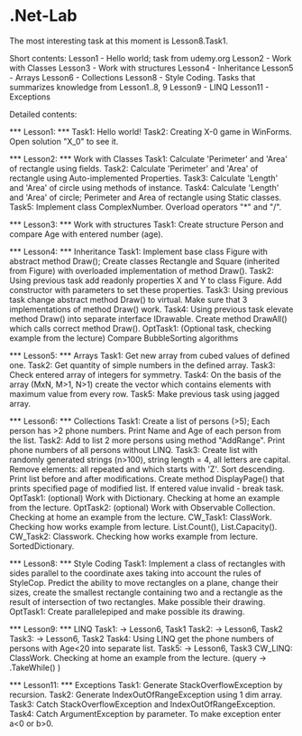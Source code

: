 # .Net-Lab
The most interesting task at this moment is Lesson8.Task1.

Short contents:
Lesson1 - Hello world; task from udemy.org
Lesson2 - Work with Classes
Lesson3 - Work with structures
Lesson4 - Inheritance
Lesson5 - Arrays
Lesson6 - Collections
Lesson8 - Style Coding. Tasks that summarizes knowledge from Lesson1..8, 9
Lesson9 - LINQ
Lesson11 - Exceptions


Detailed contents:

*** Lesson1: ***
 Task1: Hello world!
 Task2: Creating X-0 game in WinForms. Open solution "X_0" to see it.

*** Lesson2: ***
  Work with Classes
	Task1: Calculate 'Perimeter' and 'Area' of rectangle using fields.
	Task2: Calculate 'Perimeter' and 'Area' of rectangle using Auto-implemented Properties.
	Task3: Calculate 'Length' and 'Area' of circle using methods of instance.
	Task4: Calculate 'Length' and 'Area' of circle; Perimeter and Area of rectangle using Static classes.
	Task5: Implement class ComplexNumber. Overload operators "*" and "/".


*** Lesson3: ***
  Work with structures
	Task1: Create structure Person and compare Age with entered number (age).

  
*** Lesson4: ***
  Inheritance
	Task1: Implement base class Figure with abstract method Draw(); Create classes Rectangle and Square (inherited from Figure) with overloaded implementation of method Draw().
	Task2: Using previous task add readonly properties X and Y to class Figure. Add constructor with parameters to set these properties.
	Task3: Using previous task change abstract method Draw() to virtual. Make sure that 3 implementations of method Draw() work.
	Task4: Using previous task elevate method Draw() into separate interface IDrawable. Create method DrawAll() which calls correct method Draw().
	OptTask1: (Optional task, checking example from the lecture) Compare BubbleSorting algorithms
  

*** Lesson5: ***
  Arrays
	Task1: Get new array from cubed values of defined one.
	Task2: Get quantity of simple numbers in the defined array.
	Task3: Check entered array of integers for symmetry.
	Task4: On the basis of the array (MxN, M>1, N>1) create the vector which contains elements with maximum value from every row.
	Task5: Make previous task using jagged array.


*** Lesson6: ***
  Collections
	Task1: Create a list of persons (>5); Each person has >2 phone numbers. Print Name and Age of each person from the list.
	Task2: Add to list 2 more persons using method "AddRange". Print phone numbers of all persons without LINQ.
	Task3: Create list with randomly generated strings (n>100), string length = 4, all letters are capital. Remove elements: all repeated and which starts with 'Z'. Sort descending. Print list before and after modifications. Create method DisplayPage() that prints specified page of modified list. If entered value invalid - break task.
	OptTask1: (optional) Work with Dictionary. Checking at home an example from the lecture.
	OptTask2: (optional) Work with Observable Collection. Checking at home an example from the lecture.
	CW_Task1: ClassWork. Checking how works example from lecture. List.Count(), List.Capacity().
	CW_Task2: Classwork. Checking how works example from lecture. SortedDictionary.


*** Lesson8: ***
  Style Coding
	Task1: Implement a class of rectangles with sides parallel to the coordinate axes taking into account the rules of StyleCop. Predict the ability to move rectangles on a plane, change their sizes, create the smallest rectangle containing two and a rectangle as the result of intersection of two rectangles. Make possible their drawing.
	OptTask1: Create parallelepiped and make possible its drawing.


*** Lesson9: ***
  LINQ
	Task1: -> Lesson6, Task1
	Task2: -> Lesson6, Task2
	Task3: -> Lesson6, Task2
	Task4: Using LINQ get the phone numbers of persons with Age<20 into separate list.
	Task5: -> Lesson6, Task3
	CW_LINQ: ClassWork. Checking at home an example from the lecture. (query -> .TakeWhile() )


*** Lesson11: ***
  Exceptions
	Task1: Generate StackOverflowException by recursion.
	Task2: Generate IndexOutOfRangeException using 1 dim array.
	Task3: Catch StackOverflowException and IndexOutOfRangeException.
	Task4: Catch ArgumentException by parameter. To make exception enter a<0 or b>0.

